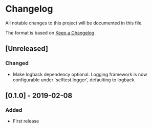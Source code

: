 # Changelog
All notable changes to this project will be documented in this file.

The format is based on [Keep a Changelog](https://keepachangelog.com/en/1.0.0/).

<!-- Categories: Added, Changed, Deprecated, Removed, Fixed, Security -->

## [Unreleased]
### Changed
- Make logback dependency optional. Logging framework is now configurable under 'selftest.logger', defaulting to logback.

## [0.1.0] - 2019-02-08
### Added
- First release
